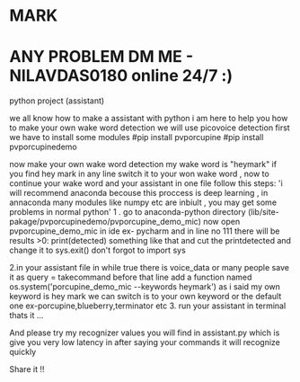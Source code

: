 # MARK
# ANY PROBLEM DM ME - NILAVDAS0180 online 24/7 :)
python project (assistant)

we all know how to make a assistant with python
i am here to help you how to make your own wake word detection
we will use picovoice detection
first we have to install some modules 
#pip install pvporcupine
#pip install pvporcupinedemo

now make your own wake word detection my wake word is "heymark" if you find hey mark in any line switch it to your won wake word , now to continue your wake word and your assistant in one file follow this steps:
'i will recommend anaconda becouse this proccess is deep learning , in annaconda many modules like numpy etc are inbiult , you may get some problems in normal python'
1 . go to anaconda-python directory (lib/site-pakage/pvporcupinedemo/pvporcupine_demo_mic) now open pvporcupine_demo_mic in ide ex- pycharm and in line no 111 there will be results >0: print(detected) something like that and cut the printdetected and change it to sys.exit() don't forgot to import sys

2.in your assistant file in while true there is voice_data or many people save it as query = takecommand before that line add a function named os.system('porcupine_demo_mic --keywords heymark') as i said my own keyword is hey mark we can switch is to your own keyword or the default one ex-porcupine,blueberry,terminator etc 
3. run your assistant in terminal thats it ...

And please try my recognizer values you will find in assistant.py which is give you very  low latency in after saying your commands it will recognize quickly

Share it !!
